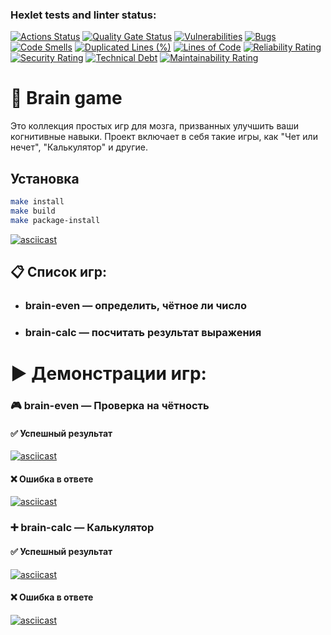 ### Hexlet tests and linter status:
[![Actions Status](https://github.com/Ratatuii/python-project-49/actions/workflows/hexlet-check.yml/badge.svg)](https://github.com/Ratatuii/python-project-49/actions) [![Quality Gate Status](https://sonarcloud.io/api/project_badges/measure?project=iRatatuii_python-project-49&metric=alert_status)](https://sonarcloud.io/summary/new_code?id=iRatatuii_python-project-49) [![Vulnerabilities](https://sonarcloud.io/api/project_badges/measure?project=iRatatuii_python-project-49&metric=vulnerabilities)](https://sonarcloud.io/summary/new_code?id=iRatatuii_python-project-49) [![Bugs](https://sonarcloud.io/api/project_badges/measure?project=iRatatuii_python-project-49&metric=bugs)](https://sonarcloud.io/summary/new_code?id=iRatatuii_python-project-49) [![Code Smells](https://sonarcloud.io/api/project_badges/measure?project=iRatatuii_python-project-49&metric=code_smells)](https://sonarcloud.io/summary/new_code?id=iRatatuii_python-project-49) [![Duplicated Lines (%)](https://sonarcloud.io/api/project_badges/measure?project=iRatatuii_python-project-49&metric=duplicated_lines_density)](https://sonarcloud.io/summary/new_code?id=iRatatuii_python-project-49) [![Lines of Code](https://sonarcloud.io/api/project_badges/measure?project=iRatatuii_python-project-49&metric=ncloc)](https://sonarcloud.io/summary/new_code?id=iRatatuii_python-project-49) [![Reliability Rating](https://sonarcloud.io/api/project_badges/measure?project=iRatatuii_python-project-49&metric=reliability_rating)](https://sonarcloud.io/summary/new_code?id=iRatatuii_python-project-49) [![Security Rating](https://sonarcloud.io/api/project_badges/measure?project=iRatatuii_python-project-49&metric=security_rating)](https://sonarcloud.io/summary/new_code?id=iRatatuii_python-project-49) [![Technical Debt](https://sonarcloud.io/api/project_badges/measure?project=iRatatuii_python-project-49&metric=sqale_index)](https://sonarcloud.io/summary/new_code?id=iRatatuii_python-project-49) [![Maintainability Rating](https://sonarcloud.io/api/project_badges/measure?project=iRatatuii_python-project-49&metric=sqale_rating)](https://sonarcloud.io/summary/new_code?id=iRatatuii_python-project-49)

# 🧠 Brain game
Это коллекция простых игр для мозга, призванных улучшить ваши когнитивные навыки. Проект включает в себя такие игры, как "Чет или нечет", "Калькулятор" и другие.

## Установка 

```bash
make install
make build
make package-install
```
[![asciicast](https://asciinema.org/a/Lob7Bi5RFfKuVcqRSC68rWdd6.svg)](https://asciinema.org/a/Lob7Bi5RFfKuVcqRSC68rWdd6)


## 📋 Список игр:

* ### brain-even — определить, чётное ли число
* ### brain-calc — посчитать результат выражения


# ▶️ Демонстрации игр:

### 🎮 brain-even — Проверка на чётность

#### ✅ Успешный результат

[![asciicast](https://asciinema.org/a/2bnHtlsPLgMvO37ScJeI8KEkj.svg)](https://asciinema.org/a/2bnHtlsPLgMvO37ScJeI8KEkj)

#### ❌ Ошибка в ответе

[![asciicast](https://asciinema.org/a/e8psY1kmzWiDzBI0BZMOw712u.svg)](https://asciinema.org/a/e8psY1kmzWiDzBI0BZMOw712u)


### ➕ brain-calc — Калькулятор

#### ✅ Успешный результат
[![asciicast](https://asciinema.org/a/NarU8GGvXxlSNtOBLqXlhY5R7.svg)](https://asciinema.org/a/NarU8GGvXxlSNtOBLqXlhY5R7)

#### ❌ Ошибка в ответе

[![asciicast](https://asciinema.org/a/0HKX2DW1sSoMIhYL0WjwZRaLs.svg)](https://asciinema.org/a/0HKX2DW1sSoMIhYL0WjwZRaLs)


